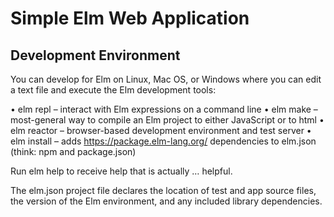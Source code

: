 # Simple Elm Web Application


## Development Environment
You can develop for Elm on Linux, Mac OS, or Windows where you can edit a text file and execute the Elm development tools:

•	elm repl – interact with Elm expressions on a command line
•	elm make – most-general way to compile an Elm project to either JavaScript or to html
•	elm reactor – browser-based development environment and test server
•	elm install – adds https://package.elm-lang.org/  dependencies to elm.json (think: npm and package.json)

Run elm help to receive help that is actually … helpful.

The elm.json project file declares the location of test and app source files, the version of the Elm environment, and any included library dependencies.
